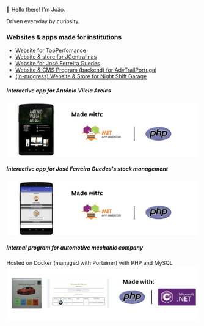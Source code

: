 👋 Hello there! I'm João.

Driven everyday by curiosity.

### Websites & apps made for institutions
- [Website for TopPerfomance](https://top-performance.pt/)
- [Website & store for JCentralinas](https://jcentralinas.com/)
- [Website for José Ferreira Guedes](https://jfg.pt/)
- [Website & CMS Program (backend) for AdvTrailPortugal](https://advtrailportugal.pt/)
- [(in-progress) Website & Store for Night Shift Garage](http://motopartspedro.42web.io/)

##### Interactive app for António Vilela Areias
![alt text](https://github.com/FindingBits/FindingBits/blob/main/img/1.png)

##### Interactive app for José Ferreira Guedes's stock management
![alt text](https://github.com/FindingBits/FindingBits/blob/main/img/2.png)

##### Internal program for automotive mechanic company
Hosted on Docker (managed with Portainer) with PHP and MySQL
![alt text](https://github.com/FindingBits/FindingBits/blob/main/img/3.png)
